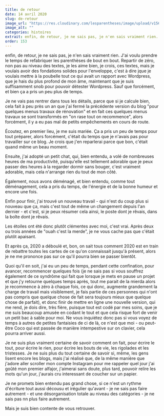 ```yaml
---
title: de retour
date: 14 avril 2020
slug: de-retour
image_url: "https://res.cloudinary.com/lesparentheses/image/upload/v1569002038/test/coworkamping_63.jpg"
image_alt: ""
categories: histoires
extrait: enfin, de retour, je ne sais pas, je n'en sais vraiment rien. J'ai voulu prendre le temps de refabriquer les parenthèses de bout en bout. Repartir de zéro, non pas au niveau des textes, je les aime bien, je crois, ces textes, mais je voulais avoir des fondations solides pour l'enveloppe, c'est à dire jque je voulais mettre à la poubelle tout ce qui avait un rapport avec Wordpress, que je hais du plus profond de mon âme, maintenant que je suis suffisamment snob pour pouvoir détester Wordpress. Sauf que forcément, et bien ça a pris un peu plus de temps.
order: 153
---
```


<div class="main-container">
  <div class="single-post--section">
    <p class="single-post--text">
      enfin, de retour, je ne sais pas, je n'en sais vraiment rien. J'ai voulu prendre le temps de refabriquer les parenthèses de bout en bout. Repartir de zéro, non pas au niveau des textes, je les aime bien, je crois, ces textes, mais je voulais avoir des fondations solides pour l'enveloppe, c'est à dire jque je voulais mettre à la poubelle tout ce qui avait un rapport avec Wordpress, que je hais du plus profond de mon âme, maintenant que je suis suffisamment snob pour pouvoir détester Wordpress. Sauf que forcément, et bien ça a pris un peu plus de temps.
    </p>
    <p class="single-post--text">
      Je ne vais pas rentrer dans tous les détails, parce que si je calcule bien, cela fait à peu près un an que j'ai fermé la précédente version du blog "pour quelques menus travaux de rénovation" et en fait ces quelques menus travaux se sont transformés en "on rase tout on recommence", alors forcément, il y a eu pas mal de petits empêchements en cours de route.
    </p>
    <p class="single-post--text">
      Écoutez, en premier lieu, je me suis mariée. Ça a pris un peu de temps pour tout préparer, alors forcément, c'était du temps que je n'avais pas pour travailler sur ce blog. Je crois que j'en reparlerai parce que bon, c'était quand même un beau moment.
    </p>
  </div>
</div>

Ensuite, j'ai adopté un petit chat, qui, bien entendu, a volé de nombreuses heures de ma productivité, puisqu'elle est tellement adorable que je peux passer des heures à la regarder dormir sans bouger, c'est vraiment adorable, mais cela n'arrange rien du tout de mon côté.

Également, nous avons déménagé, et bien entendu, comme tout déménagement, cela a pris du temps, de l'énergie et de la bonne humeur et encore une fois.

Enfin pour finir, j'ai trouvé un nouveau travail - qui n'est du coup plus si nouveau que ça, mais c'est tout de même un changement depuis l'an dernier - et c'est, si je peux résumer cela ainsi, le poste dont je rêvais, dans la boîte dont je rêvais.

Les étoiles ont été donc plutôt clémentes avec moi, c'est vrai. Après deux ou trois années de "ouah c'est la merde", je ne vous cache pas que c'était plutôt apaisant.

Et après ça, 2020 a déboulé et, bon, on sait tous comment 2020 est en train de rebattre toutes les cartes de ce qu'on connaissait jusqu'à présent, alors je ne me prononce pas sur ce qu'il pourra bien se passer bientôt.

Quoi qu'il en soit, j'ai eu un peu de temps, pendant cette confination, pour avancer, recommencer quelques fois (je ne sais pas si vous souffrez également de ce syndrôme qui fait que lorsque je mets en pause un projet et que j'y retourne quelques temps après, tout me parait de la mierda alors je recommence à zéro à chaque fois, ce qui donc, augmente grandement la charge de travail mais visiblement, je fais partie de ces personnes qui n'ont pas compris que quelque chose de fait sera toujours mieux que quelque chose de parfait), et donc finir de mettre en ligne une nouvelle version, qui me rend, je dois dire, très fière, puisque tout est codé par mes soins, que je me suis beaucoup amusée en codant le tout et que cela risque fort de venir un petit bac à sable pour moi. Ne vous inquiétez donc pas si vous voyez de temps à autres de petites fantaisies de ci de là, ce n'est que moi - ou peut-être Coco qui est passée de manière intempestive sur on clavier, cela pourra arriver aussi.

Je ne suis plus vraiment certaine de savoir comment on fait, pour écrire le tout, pour écrire le rien, pour écrire les bouts de vie, les rigolades et les tristesses. Je ne suis plus du tout certaine de savoir si, même, les gens lisent encore les blogs, mais j'ai réalisé que, de la même manière que j'adore aller scroller mon compte Instagram pour me rappeler quel jour j'ai goûté mon premier alfajor, j'aimerai sans doute, plus tard, pouvoir relire les mots qu'un jour, j'aurais cru interessant de coucher sur un papier.

Je ne promets bien entendu pas grand chose, si ce n'est un rythme d'écriture tout aussi décousu et irégulier qu'avant - je ne sais pas faire autrement - et une désorganisation totale au niveau des catégories - je ne sais pas nn plus faire autrement.

Mais je suis bien contente de vous retrouver.
